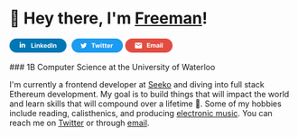 # 👋 Hey there, I'm [Freeman](https://freemanjiang.com/)!

<a href="google.com" title="This is a test"><img src="/assets/LinkedInSM.svg" height="25" aria-hidden="true" style="margin-right: 5px;"></a>
<a href="google.com" title="This is a test"><img src="/assets/TwitterSM.svg"  height="25" aria-hidden="true"></a>
<a href="google.com" title="This is a test"><img src="/assets/GmailSM.svg" height="25" aria-hidden="true"></a>
</div>
### 1B Computer Science at the University of Waterloo 

I'm currently a frontend developer at [Seeko](https://www.getseeko.com/) and diving into full stack Ethereum development. My goal is to build things that will impact the world and learn skills that will compound over a lifetime 🚀. Some of my hobbies include reading, calisthenics, and producing [electronic music](https://www.youtube.com/channel/UCPoov46cB1Ae7XQzM6wM_Jw). You can reach me on [Twitter](https://twitter.com/freemanxjiang) or through [email](mailto:freeman.jiang.ca@gmail.com).
